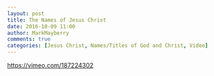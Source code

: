 ```yaml
---
layout: post
title: The Names of Jesus Christ
date: 2016-10-09 11:00
author: MarkMayberry
comments: true
categories: [Jesus Christ, Names/Titles of God and Christ, Video]
---
```

https://vimeo.com/187224302
